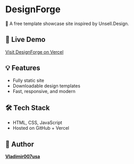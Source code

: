 # DesignForge

🎨 A free template showcase site inspired by Unsell.Design.

## 🔗 Live Demo

[Visit DesignForge on Vercel](https://designforge.vercel.app)

## 💡 Features

- Fully static site
- Downloadable design templates
- Fast, responsive, and modern

## 🛠 Tech Stack

- HTML, CSS, JavaScript
- Hosted on GitHub + Vercel

## 👤 Author

[**Vladimir007usa**](https://github.com/vladimir007usa)
